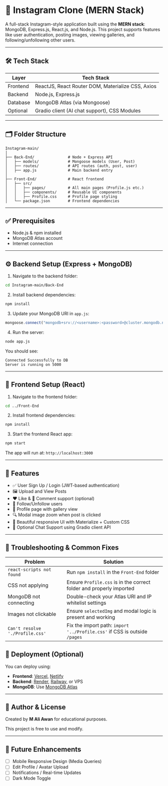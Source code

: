 # 📸 Instagram Clone (MERN Stack)

A full-stack Instagram-style application built using the **MERN stack**: MongoDB, Express.js, React.js, and Node.js. This project supports features like user authentication, posting images, viewing galleries, and following/unfollowing other users.

---

## 🛠 Tech Stack

| Layer    | Tech Stack                                        |
| -------- | ------------------------------------------------- |
| Frontend | ReactJS, React Router DOM, Materialize CSS, Axios |
| Backend  | Node.js, Express.js                               |
| Database | MongoDB Atlas (via Mongoose)                      |
| Optional | Gradio client (AI chat support), CSS Modules      |

---

## 🗂 Folder Structure

```
Instagram-main/
│
├── Back-End/               # Node + Express API
│   ├── models/             # Mongoose models (User, Post)
│   ├── routes/             # API routes (auth, post, user)
│   ├── app.js              # Main backend entry
│
├── Front-End/              # React frontend
│   ├── src/
│   │   ├── pages/          # All main pages (Profile.js etc.)
│   │   ├── components/     # Reusable UI components
│   │   ├── Profile.css     # Profile page styling
│   └── package.json        # Frontend dependencies
```

---

## ✅ Prerequisites

* Node.js & npm installed
* MongoDB Atlas account
* Internet connection

---

## ⚙️ Backend Setup (Express + MongoDB)

1. Navigate to the backend folder:

```bash
cd Instagram-main/Back-End
```

2. Install backend dependencies:

```bash
npm install
```

3. Update your MongoDB URI in `app.js`:

```js
mongoose.connect("mongodb+srv://<username>:<password>@cluster.mongodb.net/<db-name>?retryWrites=true&w=majority")
```

4. Run the server:

```bash
node app.js
```

You should see:

```
Connected Successfully to DB
Server is running on 5000
```

---

## 🎨 Frontend Setup (React)

1. Navigate to the frontend folder:

```bash
cd ../Front-End
```

2. Install frontend dependencies:

```bash
npm install
```

3. Start the frontend React app:

```bash
npm start
```

The app will run at: `http://localhost:3000`

---

## 🔑 Features

* ✅ User Sign Up / Login (JWT-based authentication)
* 🖼️ Upload and View Posts
* ❤️ Like & 💬 Comment support (optional)
* 👥 Follow/Unfollow users
* 👤 Profile page with gallery view
* 🔍 Modal image zoom when post is clicked
* 🎨 Beautiful responsive UI with Materialize + Custom CSS
* 🤖 Optional Chat Support using Gradio client API

---

## 🧪 Troubleshooting & Common Fixes

| Problem                         | Solution                                                                  |
| ------------------------------- | ------------------------------------------------------------------------- |
| `react-scripts not found`       | Run `npm install` in the `Front-End` folder                               |
| CSS not applying                | Ensure `Profile.css` is in the correct folder and properly imported       |
| MongoDB not connecting          | Double-check your Atlas URI and IP whitelist settings                     |
| Images not clickable            | Ensure `selectedImg` and modal logic is present and working               |
| `Can't resolve './Profile.css'` | Fix the import path: `import '../Profile.css'` if CSS is outside `/pages` |


## 📌 Deployment (Optional)

You can deploy using:

* **Frontend**: [Vercel](https://vercel.com), [Netlify](https://netlify.com)
* **Backend**: [Render](https://render.com), [Railway](https://railway.app), or VPS
* **MongoDB**: Use [MongoDB Atlas](https://www.mongodb.com/cloud/atlas)

---

## 🙌 Author & License

Created by **M Ali Awan** for educational purposes.

This project is free to use and modify.

---

## 🚀 Future Enhancements

* [ ] Mobile Responsive Design (Media Queries)
* [ ] Edit Profile / Avatar Upload
* [ ] Notifications / Real-time Updates
* [ ] Dark Mode Toggle
